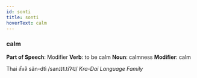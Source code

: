 ```yaml
---
id: sonti
title: sonti
hoverText: calm
---
```


### calm

**Part of Speech**: Modifier
**Verb**: to be calm
**Noun**: calmness
**Modifier**: calm

Thai สันติ sǎn-dtì /san˩˩˦.tiʔ˨˩/
*Kra-Dai Language Family*